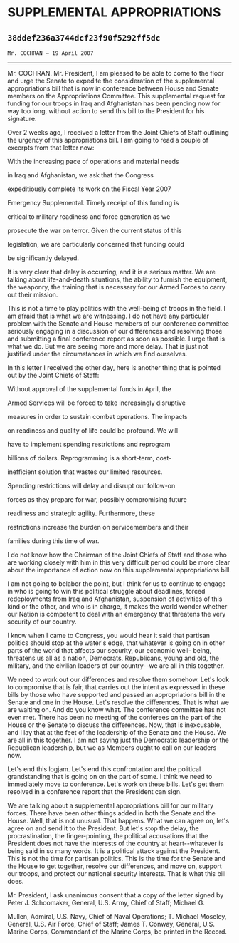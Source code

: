 # SUPPLEMENTAL APPROPRIATIONS
## `38ddef236a3744dcf23f90f5292ff5dc`
`Mr. COCHRAN — 19 April 2007`

---


Mr. COCHRAN. Mr. President, I am pleased to be able to come to the 
floor and urge the Senate to expedite the consideration of the 
supplemental appropriations bill that is now in conference between 
House and Senate members on the Appropriations Committee. This 
supplemental request for funding for our troops in Iraq and Afghanistan 
has been pending now for way too long, without action to send this bill 
to the President for his signature.

Over 2 weeks ago, I received a letter from the Joint Chiefs of Staff 
outlining the urgency of this appropriations bill. I am going to read a 
couple of excerpts from that letter now:




 With the increasing pace of operations and material needs 


 in Iraq and Afghanistan, we ask that the Congress 


 expeditiously complete its work on the Fiscal Year 2007 


 Emergency Supplemental. Timely receipt of this funding is 


 critical to military readiness and force generation as we 


 prosecute the war on terror. Given the current status of this 


 legislation, we are particularly concerned that funding could 


 be significantly delayed.


It is very clear that delay is occurring, and it is a serious matter. 
We are talking about life-and-death situations, the ability to furnish 
the equipment, the weaponry, the training that is necessary for our 
Armed Forces to carry out their mission.

This is not a time to play politics with the well-being of troops in 
the field. I am afraid that is what we are witnessing. I do not have 
any particular problem with the Senate and House members of our 
conference committee seriously engaging in a discussion of our 
differences and resolving those and submitting a final conference 
report as soon as possible. I urge that is what we do. But we are 
seeing more and more delay. That is just not justified under the 
circumstances in which we find ourselves.

In this letter I received the other day, here is another thing that 
is pointed out by the Joint Chiefs of Staff:




 Without approval of the supplemental funds in April, the 


 Armed Services will be forced to take increasingly disruptive 


 measures in order to sustain combat operations. The impacts 


 on readiness and quality of life could be profound. We will 


 have to implement spending restrictions and reprogram 


 billions of dollars. Reprogramming is a short-term, cost-


 inefficient solution that wastes our limited resources. 


 Spending restrictions will delay and disrupt our follow-on 


 forces as they prepare for war, possibly compromising future 


 readiness and strategic agility. Furthermore, these 


 restrictions increase the burden on servicemembers and their 


 families during this time of war.


I do not know how the Chairman of the Joint Chiefs of Staff and those 
who are working closely with him in this very difficult period could be 
more clear about the importance of action now on this supplemental 
appropriations bill.

I am not going to belabor the point, but I think for us to continue 
to engage in who is going to win this political struggle about 
deadlines, forced redeployments from Iraq and Afghanistan, suspension 
of activities of this kind or the other, and who is in charge, it makes 
the world wonder whether our Nation is competent to deal with an 
emergency that threatens the very security of our country.

I know when I came to Congress, you would hear it said that partisan 
politics should stop at the water's edge, that whatever is going on in 
other parts of the world that affects our security, our economic well-
being, threatens us all as a nation, Democrats, Republicans, young and 
old, the military, and the civilian leaders of our country--we are all 
in this together.

We need to work out our differences and resolve them somehow. Let's 
look to compromise that is fair, that carries out the intent as 
expressed in these bills by those who have supported and passed an 
appropriations bill in the Senate and one in the House. Let's resolve 
the differences. That is what we are waiting on. And do you know what. 
The conference committee has not even met. There has been no meeting of 
the conferees on the part of the House or the Senate to discuss the 
differences. Now, that is inexcusable, and I lay that at the feet of 
the leadership of the Senate and the House. We are all in this 
together. I am not saying just the Democratic leadership or the 
Republican leadership, but we as Members ought to call on our leaders 
now.

Let's end this logjam. Let's end this confrontation and the political 
grandstanding that is going on on the part of some. I think we need to 
immediately move to conference. Let's work on these bills. Let's get 
them resolved in a conference report that the President can sign.

We are talking about a supplemental appropriations bill for our 
military forces. There have been other things added in both the Senate 
and the House. Well, that is not unusual. That happens. What we can 
agree on, let's agree on and send it to the President. But let's stop 
the delay, the procrastination, the finger-pointing, the political 
accusations that the President does not have the interests of the 
country at heart--whatever is being said in so many words. It is a 
political attack against the President. This is not the time for 
partisan politics. This is the time for the Senate and the House to get 
together, resolve our differences, and move on, support our troops, and 
protect our national security interests. That is what this bill does.

Mr. President, I ask unanimous consent that a copy of the letter 
signed by Peter J. Schoomaker, General, U.S. Army, Chief of Staff; 
Michael G.


Mullen, Admiral, U.S. Navy, Chief of Naval Operations; T. Michael 
Moseley, General, U.S. Air Force, Chief of Staff; James T. Conway, 
General, U.S. Marine Corps, Commandant of the Marine Corps, be printed 
in the Record.